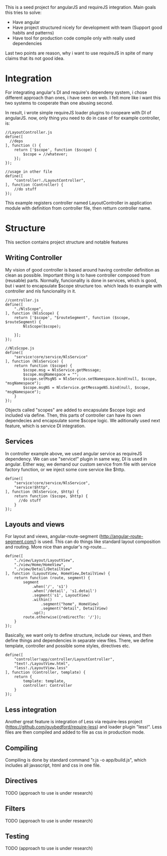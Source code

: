This is a seed project for angularJS and requireJS integration. Main goals this tries to solve:

* Have angular
* Have project structured nicely for development with team (Support good habits and patterns)
* Have tool for production code compile only with really used dependencies

Last two points are reason, why i want to use requireJS in spite of many claims that its not good idea.

Integration
============
For integrating angular's DI and require's dependeny system, i chose different approach than ones, i have seen on web. I felt more like i want this two systems to cooperate than one abusing second.

In result, i wrote simple requireJS loader plugins to coopeare with DI of angularJS. now, only thing you need to do in case of for example controller, is:
```
//LayoutController.js 
define([
  //deps
], function () {
    return ['$scope', function ($scope) {
        $scope = //whatever;
    }];
});

//usage in other file
define([
    "controller!./LayoutController",
], function (Controller) {
    //do stuff
});
```
This example registers controller named LayoutController in application module with definition from controller file, then retturn controller name.

Structure
============

This section contains project structure and notable features

## Writing Controller
My vision of good controller is based around having controller definition as clean as possible. Important thing is to have controller composed from (reusable) parts. Normally, funcionality is done in services, which is good, but i want to encapsulate $scope structure too. which leads to example with controller and nls funcionality in it.

```
//controller.js
define([
    "./NlsScope",
], function (NlsScope) {
    return ['$scope', "$routeSegment", function ($scope, $routeSegment) {
        NlsScope($scope);

    }];
});

//NlsScope.js
define([
    "service!core/service/NlsService"
], function (NlsService) {
    return function ($scope) {
        $scope.msg = NlsService.getMessage;
        $scope.msgNamespace = "";
        $scope.setMsgNS = NlsService.setNamespace.bind(null, $scope, "msgNamespace");
        $scope.msgNS = NlsService.getMessageNS.bind(null, $scope, "msgNamespace");
    }
});
```
Objects called "scopes" are added to encapsulate $scope logic and included via define. Then, this parts of controller can have its own dependecies and encapsulate some $scope logic. We aditionally used next feature, which is service DI integration.

## Services
In controller example above, we used angular service as requireJS dependency. We can use "service!" plugin in same way, DI is used in angular. Either way, we demand our custom service from file with service factory function, or we inject some core service like $http.
```
define([
    "service!core/service/NlsService",
    "service!$http",
], function (NlsService, $http) {
    return function ($scope, $http) {
      //do stuff
    }
});
```

## Layouts and views
For layout and views, angular-route-segment (http://angular-route-segment.com/) is used. This can do things like standard layout composition and routing. More nice than angular's ng-route....
```
define([
    "./view/Layout/LayoutView",
    "./view/Home/HomeView",
    "./view/Detail/DetailView"
], function (LayoutView, HomeView,DetailView) {
    return function (route, segment) {
        segment
            .when('/', 's1')
            .when('/detail', 's1.detail')
            .segment('s1', LayoutView)
            .within()
                .segment("home", HomeView)
                .segment("detail", DetailView)
            .up();
        route.otherwise({redirectTo: '/'});
    }
});
```
Basically, we want only to define structure, include our views, and then define things and dependencies in separate view files. There, we define template, controller and possible some styles, directives etc.
```
define([
    "controller!app/controller/LayoutController",
    "text!./LayoutView.html",
    "less!./LayoutView.less"
], function (Controller, template) {
    return {
        template: template,
        controller: Controller
    }
});
```

## Less integration 
Another great feature is integration of Less via require-less project (https://github.com/guybedford/require-less) and loader plugin "less!". Less files are then compiled and added to file as css in production mode.

## Compiling
Compiling is done by standard command "r.js -o app/build.js", which includes all javascript, html and css in one file.

## Directives
TODO (approach to use is under research)

## Filters
TODO (approach to use is under research)

## Testing
TODO (approach to use is under research)
